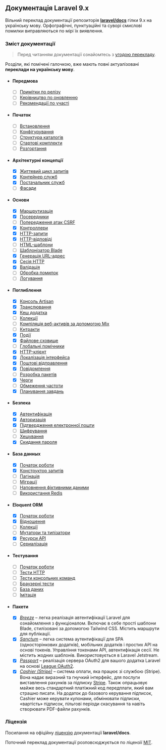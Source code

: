 ## Документація Laravel 9.x

Вільний переклад документації репозиторія [**laravel/docs**](https://github.com/laravel/docs/tree/9.x) гілки 9.x на українську мову. Орфографічні, пунктуаційні та суворі смислові помилки виправляються по мірі їх виявлення.

<a name="navigation"></a>

### Зміст документації

> Перед читанням документації ознайомтесь з [угодою перекладу]().

Розділи, які помічені галочкою, вже мають повні актуалізовані **переклади на українську мову**.

- #### Передмова
  - [ ] [Примітки по релізу](./docs/releases.md)
  - [ ] [Керівництво по оновленню](./docs/upgrade.md)
  - [ ] [Рекомендації по участі](./docs/contributions.md)
- #### Початок
  - [ ] [Встановлення](./docs/installation.md)
  - [ ] [Конфігурування](./docs/configuration.md)
  - [ ] [Структура каталогів](./docs/structure.md)
  - [ ] [Стартові комплекти](./docs/starter-kits.md)
  - [ ] [Розгортання](./docs/deployment.md)
- #### Архітектурні концепції
  - [x] [Життевий цикл запитів](./docs/lifecycle.md)
  - [x] [Контейнер служб](./docs/container.md)
  - [x] [Постачальник служб](./docs/providers.md)
  - [ ] [Фасади](./docs/facades.md)
- #### Основи
  - [x] [Маршрутизація](./docs/routing.md)
  - [x] [Посередники](./docs/middleware.md)
  - [ ] [Попередження атак CSRF](./docs/csrf.md)
  - [x] [Контроллери](./docs/controllers.md)
  - [x] [HTTP-запити](./docs/requests.md)
  - [x] [HTTP-відповіді](./docs/responses.md)
  - [ ] [HTML-шаблони](./docs/views.md)
  - [ ] [Шаблонізатор Blade](./docs/blade.md)
  - [x] [Генерація URL-адрес](./docs/urls.md)
  - [x] [Сесія HTTP](./docs/session.md)
  - [x] [Валідація](./docs/validation.md)
  - [ ] [Обробка помилок](./docs/errors.md)
  - [ ] [Логування](./docs/logging.md)
- #### Поглиблення
  - [x] [Консоль Artisan](./docs/artisan.md)
  - [x] [Транслювання](./docs/broadcasting.md)
  - [x] [Кеш додатка](./docs/cache.md)
  - [ ] [Колекції](./docs/collections.md)
  - [ ] [Компіляція веб-активів за допомогою Mix](./docs/mix.md)
  - [ ] [Кнтракти](./docs/contracts.md)
  - [x] [Події](./docs/events.md)
  - [x] [Файлове сховище](./docs/filesystem.md)
  - [ ] [Глобальні помічники](./docs/helpers.md)
  - [x] [HTTP-клієнт](./docs/http-client.md)
  - [x] [Локалізація інтерфейса](./docs/localization.md)
  - [x] [Поштові відправлення](./docs/mail.md)
  - [x] [Повідомлення](./docs/notifications.md)
  - [ ] [Розробка пакетів](./docs/packages.md)
  - [x] [Черги](./docs/queues.md)
  - [ ] [Обмеження частоти](./docs/rate-limiting.md)
  - [x] [Планування завдань](./docs/scheduling.md)
- #### Безпека
  - [x] [Автентифікація](./docs/authentication.md)
  - [x] [Авторизація](./docs/authorization.md)
  - [x] [Підтвердження електронної пошти](./docs/verification.md)
  - [ ] [Шифрування](./docs/encryption.md)
  - [ ] [Хешування](./docs/hashing.md)
  - [x] [Скидання пароля](./docs/passwords.md)
- #### База данных
  - [x] [Початок роботи](./docs/database.md)
  - [x] [Конструктор запитів](./docs/queries.md)
  - [ ] [Пагінація](./docs/pagination.md)
  - [ ] [Міграції](./docs/migrations.md)
  - [ ] [Наповнення фіктивними даними](./docs/seeding.md)
  - [ ] [Використання Redis](./docs/redis.md)
- #### Eloquent ORM
  - [x] [Початок роботи](./docs/eloquent.md)
  - [x] [Відношення](./docs/eloquent-relationships.md)
  - [ ] [Колекції](./docs/eloquent-collections.md)
  - [ ] [Мутатори та типізатори](./docs/eloquent-mutators.md)
  - [x] [Ресурси API](./docs/eloquent-resources.md)
  - [ ] [Сериалізація](./docs/eloquent-serialization.md)
- #### Тестування
  - [ ] [Початок роботи](./docs/testing.md)
  - [ ] [Тести HTTP](./docs/http-tests.md)
  - [ ] [Тести консольних команд](./docs/console-tests.md)
  - [ ] [Браузерні тести](./docs/dusk.md)
  - [ ] [База даних](./docs/database-testing.md)
  - [ ] [Імітація](./docs/mocking.md)
- #### Пакети
  - [x] [_Breeze_](./docs/starter-kits.md#laravel-breeze) – легка реалізація автентифікації Laravel для ознайомлення з функціоналом. Включає в себе прості шаблони Blade, стилізовані за допомогою Tailwind CSS. Містить маршрути для публікації.
  - [x] [_Sanctum_](./docs/sanctum.md) – легка система аутентифікації для SPA (односторінкових додатків), мобільних додатків і простих API на основі токенів. Управління токенами API, автентифікація сесії. Не містить жодних шаблонів. Використовується в Laravel Jetstream.
  - [x] [_Passport_](./docs/passport.md) – реалізація сервера OAuth2 для вашого додатка Laravel на основі [League OAuth2](https://github.com/thephpleague/oauth2-server).
  - [x] [_Cashier (Stripe)_](./docs/cashier-stripe.md) – система оплати, яка працює зі службою (Stripe). Вона надає виразний та гнучкий інтерфейс, для послуги виставлення рахунків за підписку [Stripe](https://stripe.com/). Також опрацьовує майже весь стандартний платіжний код передплати, який вам страшно писати. На додаток до базового керування підписок, Cashier може керувати купонами, обмінювати підписки, «вартість» підписок, пільгові періоди скасування та навіть створювати PDF-файли рахунків.

<a name="license"></a>

### Ліцензія

Посилання на офіційну [ліцензію](https://github.com/laravel/docs/blob/9.x/license.md) документації **laravel/docs**.

Поточний переклад документації розповсюджується по ліцензії [MIT](LICENSE).
